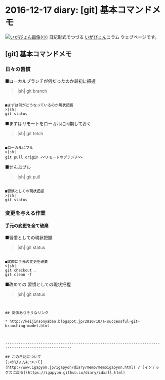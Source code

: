 2016-12-17 diary: [git] 基本コマンドメモ
=====================================================================================================
[![いがぴょん画像(小)](https://igapyon.github.io/diary/images/iga200306s.jpg "いがぴょん")](https://igapyon.github.io/diary/memo/memoigapyon.html) 日記形式でつづる [いがぴょん](https://igapyon.github.io/diary/memo/memoigapyon.html)コラム ウェブページです。

## [git] 基本コマンドメモ



### 日々の習慣


■ローカルブランチが何だったのか最初に把握
>|sh|
git branch
```

■まずは何がどうなっているのか現状把握
>|sh|
git status
```

■まずはリモートをローカルに同期しておく
>|sh|
git fetch
```

■ローカルにプル
>|sh|
git pull origin <<リモートのブランチ>>
```

■ぜんぶプル
>|sh|
git pull
```

■習慣としての現状把握
>|sh|
git status
```



### 変更を与える作業



#### 手元の変更を全て破棄


■習慣としての現状把握
>|sh|
git status
```

■実際に手元の変更を破棄
>|sh|
git checkout .
git clean -f
```

■改めての 習慣としての現状把握
>|sh|
git status
```


## 関係ありそうなリンク

* http://keijinsonyaban.blogspot.jp/2010/10/a-successful-git-branching-model.html



----------------------------------------------------------------------------------------------------

## この日記について
[いがぴょんについて](http://www.igapyon.jp/igapyon/diary/memo/memoigapyon.html) / [インデックスに戻る](https://igapyon.github.io/diary/idxall.html)

